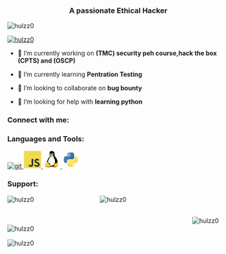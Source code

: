 <h3 align="center">A passionate Ethical Hacker </h3>

<p align="left"> <img src="https://komarev.com/ghpvc/?username=hulzz0&label=Profile%20views&color=0e75b6&style=flat" alt="hulzz0" /> </p>

<p align="left"> <a href="https://github.com/ryo-ma/github-profile-trophy"><img src="https://github-profile-trophy.vercel.app/?username=hulzz0" alt="hulzz0" /></a> </p>

- 🔭 I’m currently working on **(TMC) security peh course,hack the box (CPTS) and (OSCP)**

- 🌱 I’m currently learning **Pentration Testing**

- 👯 I’m looking to collaborate on **bug bounty**

- 🤝 I’m looking for help with **learning python**

<h3 align="left">Connect with me:</h3>
<p align="left">
</p>

<h3 align="left">Languages and Tools:</h3>
<p align="left"> <a href="https://git-scm.com/" target="_blank" rel="noreferrer"> <img src="https://www.vectorlogo.zone/logos/git-scm/git-scm-icon.svg" alt="git" width="40" height="40"/> </a> <a href="https://developer.mozilla.org/en-US/docs/Web/JavaScript" target="_blank" rel="noreferrer"> <img src="https://raw.githubusercontent.com/devicons/devicon/master/icons/javascript/javascript-original.svg" alt="javascript" width="40" height="40"/> </a> <a href="https://www.linux.org/" target="_blank" rel="noreferrer"> <img src="https://raw.githubusercontent.com/devicons/devicon/master/icons/linux/linux-original.svg" alt="linux" width="40" height="40"/> </a> <a href="https://www.python.org" target="_blank" rel="noreferrer"> <img src="https://raw.githubusercontent.com/devicons/devicon/master/icons/python/python-original.svg" alt="python" width="40" height="40"/> </a> </p>

<h3 align="left">Support:</h3>
<p><a href="https://www.buymeacoffee.com/hulzz0"> <img align="left" src="https://cdn.buymeacoffee.com/buttons/v2/default-yellow.png" height="50" width="210" alt="hulzz0" /></a><a href="https://ko-fi.com/hulzz0"> <img align="left" src="https://cdn.ko-fi.com/cdn/kofi3.png?v=3" height="50" width="210" alt="hulzz0" /></a></p><br><br>

<p><img align="left" src="https://github-readme-stats.vercel.app/api/top-langs?username=hulzz0&show_icons=true&locale=en&layout=compact" alt="hulzz0" /></p>

<p>&nbsp;<img align="center" src="https://github-readme-stats.vercel.app/api?username=hulzz0&show_icons=true&locale=en" alt="hulzz0" /></p>

<p><img align="center" src="https://github-readme-streak-stats.herokuapp.com/?user=hulzz0&" alt="hulzz0" /></p>



<!---
hulzz0/hulzz0 is a ✨ special ✨ repository because its `README.md` (this file) appears on your GitHub profile.
You can click the Preview link to take a look at your changes.
--->
